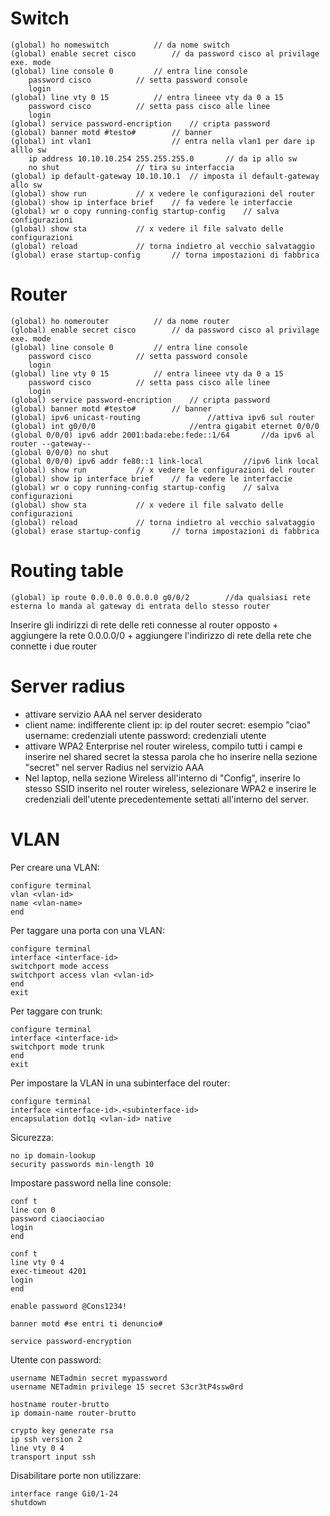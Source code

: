 # Switch

```
(global) ho nomeswitch   		// da nome switch
(global) enable secret cisco  		// da password cisco al privilage exe. mode
(global) line console 0			// entra line console
    password cisco			// setta password console
    login
(global) line vty 0 15			// entra lineee vty da 0 a 15
    password cisco			// setta pass cisco alle linee
    login
(global) service password-encription    // cripta password
(global) banner motd #testo#		// banner
(global) int vlan1					// entra nella vlan1 per dare ip alllo sw
    ip address 10.10.10.254 255.255.255.0		// da ip allo sw
    no shut					// tira su interfaccia
(global) ip default-gateway 10.10.10.1 	// imposta il default-gateway allo sw
(global) show run			// x vedere le configurazioni del router
(global) show ip interface brief	// fa vedere le interfaccie
(global) wr o copy running-config startup-config	// salva configurazioni
(global) show sta			// x vedere il file salvato delle configurazioni
(global) reload				// torna indietro al vecchio salvataggio
(global) erase startup-config		// torna impostazioni di fabbrica
```

# Router

```
(global) ho nomerouter   		// da nome router
(global) enable secret cisco  		// da password cisco al privilage exe. mode
(global) line console 0			// entra line console
    password cisco			// setta password console
    login
(global) line vty 0 15			// entra lineee vty da 0 a 15
    password cisco			// setta pass cisco alle linee
    login
(global) service password-encription    // cripta password
(global) banner motd #testo#		// banner
(global) ipv6 unicast-routing   			//attiva ipv6 sul router
(global) int g0/0/0   					//entra gigabit eternet 0/0/0
(global 0/0/0) ipv6 addr 2001:bada:ebe:fede::1/64   	//da ipv6 al router --gateway--
(global 0/0/0) no shut
(global 0/0/0) ipv6 addr fe80::1 link-local   		//ipv6 link local
(global) show run			// x vedere le configurazioni del router
(global) show ip interface brief	// fa vedere le interfaccie
(global) wr o copy running-config startup-config	// salva configurazioni
(global) show sta			// x vedere il file salvato delle configurazioni
(global) reload				// torna indietro al vecchio salvataggio
(global) erase startup-config		// torna impostazioni di fabbrica
```

# Routing table

```
(global) ip route 0.0.0.0 0.0.0.0 g0/0/2		//da qualsiasi rete esterna lo manda al gateway di entrata dello stesso router
```

Inserire gli indirizzi di rete delle reti connesse al router opposto + aggiungere la rete 0.0.0.0/0 + aggiungere l'indirizzo di rete della rete che connette i due router

# Server radius

- attivare servizio AAA nel server desiderato
- client name: indifferente
  client ip: ip del router
  secret: esempio "ciao"
  username: credenziali utente
  password: credenziali utente
- attivare WPA2 Enterprise nel router wireless, compilo tutti i campi e inserire nel shared secret la stessa parola che ho inserire nella sezione "secret"
  nel server Radius nel servizio AAA
- Nel laptop, nella sezione Wireless all'interno di "Config", inserire lo stesso SSID inserito nel router wireless,
  selezionare WPA2 e inserire le credenziali dell'utente precedentemente settati all'interno del server.

# VLAN

Per creare una VLAN:

```
configure terminal
vlan <vlan-id>
name <vlan-name>
end
```

Per taggare una porta con una VLAN:

```
configure terminal
interface <interface-id>
switchport mode access
switchport access vlan <vlan-id>
end
exit
```

Per taggare con trunk:

```
configure terminal
interface <interface-id>
switchport mode trunk
end
exit
```

Per impostare la VLAN in una subinterface del router:

```
configure terminal
interface <interface-id>.<subinterface-id>
encapsulation dot1q <vlan-id> native
```

Sicurezza:

```
no ip domain-lookup
security passwords min-length 10
```

Impostare password nella line console:

```
conf t
line con 0
password ciaociaociao
login
end
```

```
conf t
line vty 0 4
exec-timeout 4201
login
end
```

```
enable password @Cons1234!
```

```
banner motd #se entri ti denuncio#
```

```
service password-encryption
```

Utente con password:

```
username NETadmin secret mypassword
username NETadmin privilege 15 secret S3cr3tP4ssw0rd
```

```
hostname router-brutto
ip domain-name router-brutto

crypto key generate rsa
ip ssh version 2
line vty 0 4
transport input ssh
```

Disabilitare porte non utilizzare:

```
interface range Gi0/1-24
shutdown
```
